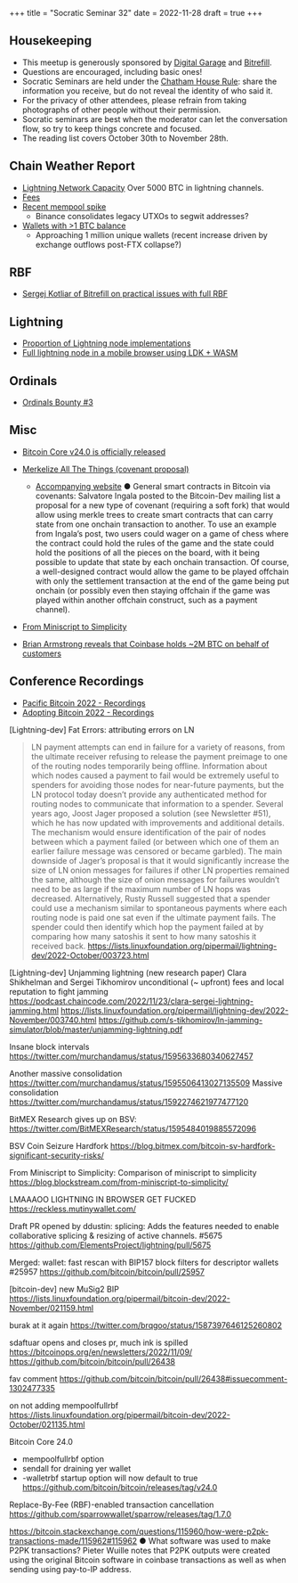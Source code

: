 +++
title = "Socratic Seminar 32"
date = 2022-11-28
draft = true
+++

Housekeeping
------------

- This meetup is generously sponsored by [Digital Garage](https://dg717.com/) and [Bitrefill](https://bitrefill.com/).
- Questions are encouraged, including basic ones!
- Socratic Seminars are held under the [Chatham House Rule](https://www.chathamhouse.org/about-us/chatham-house-rule): share the information you receive, but do not reveal the identity of who said it.
- For the privacy of other attendees, please refrain from taking photographs of other people without their permission.
- Socratic seminars are best when the moderator can let the conversation flow, so try to keep things concrete and focused.
- The reading list covers October 30th to November 28th.


Chain Weather Report
--------------------
- [Lightning Network Capacity](https://bitcoinvisuals.com/ln-capacity) Over 5000 BTC in lightning channels.
- [Fees](https://transactionfee.info/charts/fees-package-feerates/)
- [Recent mempool spike](https://www.bitcoin-mempool.info/#BTC,1y,weight)
  - Binance consolidates legacy UTXOs to segwit addresses?
- [Wallets with >1 BTC balance](https://www.lookintobitcoin.com/charts/wallets-greater-than-1-btc/)
  -  Approaching 1 million unique wallets (recent increase driven by exchange outflows post-FTX collapse?)

RBF
---
- [Sergej Kotliar of Bitrefill on practical issues with full RBF](https://lists.linuxfoundation.org/pipermail/bitcoin-dev/2022-October/021056.html)

Lightning
--------
- [Proportion of Lightning node implementations](https://stacker.news/items/97320)
- [Full lightning node in a mobile browser using LDK + WASM](https://twitter.com/benthecarman/status/1595395624010190850?s=46&t=PGN3o7U19B-QRVYkcgTj9w)

Ordinals
--------
- [Ordinals Bounty #3](https://docs.ordinals.com/bounty/3.html)

Misc
----
- [Bitcoin Core v24.0 is officially released](https://github.com/bitcoin/bitcoin/releases/tag/v24.0)
- [Merkelize All The Things (covenant proposal)](https://lists.linuxfoundation.org/pipermail/bitcoin-dev/2022-November/021182.html)
  - [Accompanying website](https://merkle.fun)
● General smart contracts in Bitcoin via covenants: Salvatore Ingala posted to the Bitcoin-Dev mailing list a proposal for a new type of covenant (requiring a soft fork) that would allow using merkle trees to create smart contracts that can carry state from one onchain transaction to another. To use an example from Ingala’s post, two users could wager on a game of chess where the contract could hold the rules of the game and the state could hold the positions of all the pieces on the board, with it being possible to update that state by each onchain transaction. Of course, a well-designed contract would allow the game to be played offchain with only the settlement transaction at the end of the game being put onchain (or possibly even then staying offchain if the game was played within another offchain construct, such as a payment channel).


- [From Miniscript to Simplicity](https://blog.blockstream.com/from-miniscript-to-simplicity/)
- [Brian Armstrong reveals that Coinbase holds ~2M BTC on behalf of customers](https://twitter.com/brian_armstrong/status/1595126123439923200?s=20&t=CiKYJqsES4eiScqZdsiFuw)

Conference Recordings
---------------------
- [Pacific Bitcoin 2022 - Recordings](https://www.youtube.com/watch?v=h7YAWhvFY9Y&list=PLoB1eZWSVHVaCfQJ_Suq9gBw0fCyUKELP)
- [Adopting Bitcoin 2022 - Recordings](https://www.youtube.com/@adoptingbitcoin/videos)

[Lightning-dev] Fat Errors: attributing errors on LN
> LN payment attempts can end in failure for a variety of reasons, from the ultimate receiver refusing to release the payment preimage to one of the routing nodes temporarily being offline. Information about which nodes caused a payment to fail would be extremely useful to spenders for avoiding those nodes for near-future payments, but the LN protocol today doesn’t provide any authenticated method for routing nodes to communicate that information to a spender.
> Several years ago, Joost Jager proposed a solution (see Newsletter #51), which he has now updated with improvements and additional details. The mechanism would ensure identification of the pair of nodes between which a payment failed (or between which one of them an earlier failure message was censored or became garbled). The main downside of Jager’s proposal is that it would significantly increase the size of LN onion messages for failures if other LN properties remained the same, although the size of onion messages for failures wouldn’t need to be as large if the maximum number of LN hops was decreased.
> Alternatively, Rusty Russell suggested that a spender could use a mechanism similar to spontaneous payments where each routing node is paid one sat even if the ultimate payment fails. The spender could then identify which hop the payment failed at by comparing how many satoshis it sent to how many satoshis it received back.
https://lists.linuxfoundation.org/pipermail/lightning-dev/2022-October/003723.html

[Lightning-dev] Unjamming lightning (new research paper)
Clara Shikhelman and Sergei Tikhomirov
unconditional (~ upfront) fees and local reputation to fight jamming
https://podcast.chaincode.com/2022/11/23/clara-sergei-lightning-jamming.html
https://lists.linuxfoundation.org/pipermail/lightning-dev/2022-November/003740.html
https://github.com/s-tikhomirov/ln-jamming-simulator/blob/master/unjamming-lightning.pdf

Insane block intervals
https://twitter.com/murchandamus/status/1595633680340627457

Another massive consolidation
https://twitter.com/murchandamus/status/1595506413027135509
Massive consolidation
https://twitter.com/murchandamus/status/1592274621977477120

BitMEX Research gives up on BSV:
https://twitter.com/BitMEXResearch/status/1595484019885572096

BSV Coin Seizure Hardfork
https://blog.bitmex.com/bitcoin-sv-hardfork-significant-security-risks/

From Miniscript to Simplicity: Comparison of miniscript to simplicity
https://blog.blockstream.com/from-miniscript-to-simplicity/

LMAAAOO LIGHTNING IN BROWSER GET FUCKED
https://reckless.mutinywallet.com/

Draft PR opened by ddustin: splicing: Adds the features needed to enable collaborative splicing & resizing of active channels. #5675
https://github.com/ElementsProject/lightning/pull/5675

Merged: wallet: fast rescan with BIP157 block filters for descriptor wallets #25957
https://github.com/bitcoin/bitcoin/pull/25957

[bitcoin-dev] new MuSig2 BIP
https://lists.linuxfoundation.org/pipermail/bitcoin-dev/2022-November/021159.html

burak at it again
https://twitter.com/brqgoo/status/1587397646125260802

sdaftuar opens and closes pr, much ink is spilled
https://bitcoinops.org/en/newsletters/2022/11/09/
https://github.com/bitcoin/bitcoin/pull/26438

fav comment
https://github.com/bitcoin/bitcoin/pull/26438#issuecomment-1302477335

on not adding mempoolfullrbf
https://lists.linuxfoundation.org/pipermail/bitcoin-dev/2022-October/021135.html

Bitcoin Core 24.0
- mempoolfullrbf option
- sendall for draining yer wallet
- -walletrbf startup option will now default to true
https://github.com/bitcoin/bitcoin/releases/tag/v24.0

Replace-By-Fee (RBF)-enabled transaction cancellation
https://github.com/sparrowwallet/sparrow/releases/tag/1.7.0

https://bitcoin.stackexchange.com/questions/115960/how-were-p2pk-transactions-made/115962#115962
● What software was used to make P2PK transactions? Pieter Wuille notes that P2PK outputs were created using the original Bitcoin software in coinbase transactions as well as when sending using pay-to-IP address.
